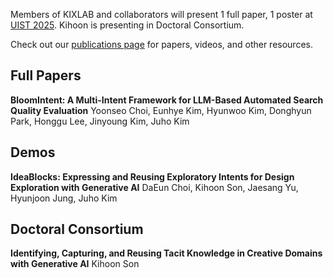 Members of KIXLAB and collaborators will present 1 full paper, 1 poster at [UIST 2025](https://uist.acm.org/2025/). Kihoon is presenting in Doctoral Consortium.

Check out our [publications page](https://kixlab.org/publications/) for papers, videos, and other resources.

## Full Papers

**BloomIntent: A Multi-Intent Framework for LLM-Based Automated Search Quality Evaluation**
Yoonseo Choi, Eunhye Kim, Hyunwoo Kim, Donghyun Park, Honggu Lee, Jinyoung Kim, Juho Kim

## Demos

**IdeaBlocks: Expressing and Reusing Exploratory Intents for Design Exploration with Generative AI**
DaEun Choi, Kihoon Son, Jaesang Yu, Hyunjoon Jung, Juho Kim

## Doctoral Consortium

**Identifying, Capturing, and Reusing Tacit Knowledge in Creative Domains with Generative AI**
Kihoon Son
